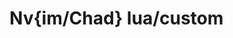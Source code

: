 # Nv{im/Chad} lua/custom 

<!-- ### Plugins -->
<!-- ```ts -->
<!-- { -->
<!--   "alexghergh/nvim-tmux-navigation",     // <-- Self explanatory -->
<!--   "rest-nvim/rest.nvim",                 // <-- Plugin for testing api (basically curl wrapper) -->
<!--   "andreadev-it/shade.nvim",             // <-- grays out inactive buffers -->
<!--   "andweeb/presence.nvim",               // <-- Discord rich presence -->
<!--   "toppair/peek.nvim",                   // <-- Markdown live preview -->
<!--   "folke/trouble.nvim",                  // <-- A pretty diagnostics, references, telescope results... -->
<!--   "folke/zen-mode.nvim",                 // <-- Distraction-free coding for Neovim -->
<!-- } -->
<!-- ``` -->
<!---->
<!-- ### Mappings -->
<!-- ```lua -->
<!-- {  -->
<!--   -- "alexghergh/nvim-tmux-navigation" -->
<!--   ["<C-h>"] = { "<cmd> NvimTmuxNavigateLeft <CR>", "Nvim-Tmux Navigation Left"}, -->
<!--   ["<C-j>"] = { "<cmd> NvimTmuxNavigateDown <CR>", "Nvim-Tmux Navigation Down"}, -->
<!--   ["<C-k>"] = { "<cmd> NvimTmuxNavigateUp <CR>", "Nvim-Tmux Navigation Up"}, -->
<!--   ["<C-l>"] = { "<cmd> NvimTmuxNavigateRight <CR>", "Nvim-Tmux Navigation Right"}, -->
<!--    -->
<!--   -- "rest-nvim/rest.nvim" -->
<!--   ["<C-r>"] = { "<cmd> lua require('rest-nvim').run()<CR>", "RestNvim run" },   -->
<!---->
<!--   -- "toppair/peek.nvim" -->
<!--   ["<C-T>"] = { "<cmd> PeekOpen<CR>", "Open markdown preview window"}, -->
<!--   ["<C-Y>"] = { "<cmd> PeekClose<CR>", "Close markdown preview window"}, -->
<!---->
<!--   -- default -->
<!--   ["<Up>"]    = { "<Nop>" }, -->
<!--   ["<Down>"]  = { "<Nop>" },  -- Locking my self out of using arrow keys -->
<!--   ["<Left>"]  = { "<Nop>" },  --        just because why not lol -->
<!--   ["<Right>"] = { "<Nop>" } -->
<!-- } -->
<!-- ``` -->
